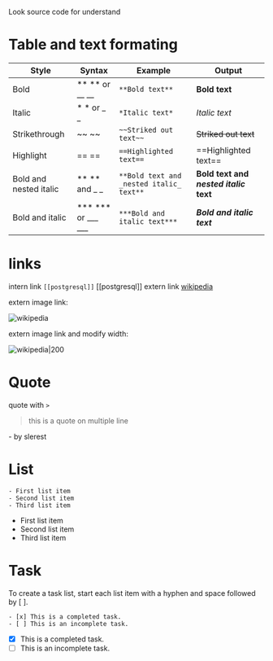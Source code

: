 

Look source code for understand

# Table and text formating

| Style | Syntax | Example | Output|
|-------|--------|---------|-------|
Bold | ** ** or __ __  | `**Bold text**` | **Bold text**
Italic | * * or _ _  | `*Italic text*` | *Italic text*
Strikethrough | ~~ ~~ | `~~Striked out text~~` | ~~Striked out text~~
Highlight | == == | `==Highlighted text==` | ==Highlighted text==
Bold and nested italic | ** ** and _ _ | `**Bold text and _nested italic_ text**` | **Bold text and _nested italic_ text**
Bold and italic | *** *** or ___ ___ | `***Bold and italic text***` | ***Bold and italic text***

# links

intern link `[[postgresql]]` [[postgresql]]
extern link [wikipedia](https://fr.wikipedia.org)

extern image link:

![wikipedia](https://fr.wikipedia.org/static/images/icons/wikipedia.png)

extern image link and modify width:

![wikipedia|200](https://fr.wikipedia.org/static/images/icons/wikipedia.png)

# Quote

quote with `>`

> this is
> a quote on
> multiple line

\- by slerest

# List

```
- First list item
- Second list item
- Third list item
```

- First list item
- Second list item
- Third list item

# Task

To create a task list, start each list item with a hyphen and space followed by [ ].

```
- [x] This is a completed task.
- [ ] This is an incomplete task.
```

- [x] This is a completed task.
- [ ] This is an incomplete task.
